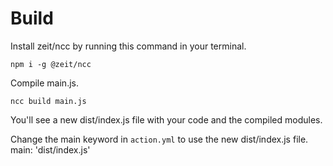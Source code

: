 # Build
Install zeit/ncc by running this command in your terminal. 

```
npm i -g @zeit/ncc
```

Compile main.js. 
```
ncc build main.js
```

You'll see a new dist/index.js file with your code and the compiled modules.

Change the main keyword in `action.yml` to use the new dist/index.js file. main: 'dist/index.js'
